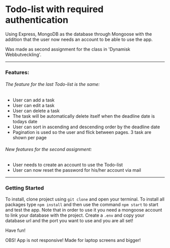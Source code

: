 # Todo-list with required authentication 
Using Express, MongoDB as the database through Mongoose with the addition that the user now needs an account to be able to use the app.

Was made as second assignment for the class in 'Dynamisk Webbutveckling'.

-----------------

### Features:

###### The feature for the last Todo-list is the same:

- User can add a task
- User can edit a task
- User can delete a task
- The task will be automatically delete itself when the deadline date is todays date
- User can sort in ascending and descending order by the deadline date
- Pagination is used so the user and flick between pages. 3 task are shown per page

###### New features for the second assignment:

- User needs to create an account to use the Todo-list 
- User can now reset the password for his/her account via mail

-----------------

### Getting Started

To install, clone project using `git clone` and open your terminal. To install all packages type `npm install` and then use the command `npm start` to start and test the app.
Note that in order to use it you need a mongoose account to link your database with the project. Create a `.env` and copy your database url and the port you want to use and you are 
all set!

Have fun!

OBS! App is not responsive! Made for laptop screens and bigger!
